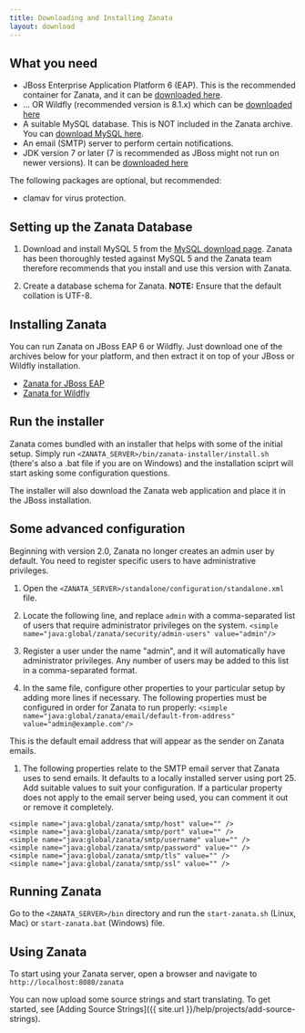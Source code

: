 ```yaml
---
title: Downloading and Installing Zanata
layout: download
---
```


## What you need

- JBoss Enterprise Application Platform 6 (EAP). This is the recommended container for Zanata, and it can be [downloaded here](http://www.jboss.org/jbossas/downloads/).
- ... OR Wildfly (recommended version is 8.1.x) which can be [downloaded here](http://wildfly.org/downloads/)
- A suitable MySQL database. This is NOT included in the Zanata archive. You can [download MySQL here](http://dev.mysql.com/downloads/mysql/).
- An email (SMTP) server to perform certain notifications.
- JDK version 7 or later (7 is recommended as JBoss might not run on newer versions). It can be [downloaded here](http://www.oracle.com/technetwork/java/javase/downloads/index.html)

The following packages are optional, but recommended:

- clamav for virus protection.

## Setting up the Zanata Database

 1. Download and install MySQL 5 from the [MySQL download page](http://dev.mysql.com/downloads/mysql/).
 Zanata has been thoroughly tested against MySQL 5 and the Zanata team therefore recommends that you install and use this version with Zanata.

 1. Create a database schema for Zanata. **NOTE:** Ensure that the default collation is UTF-8.

## Installing Zanata

You can run Zanata on JBoss EAP 6 or Wildfly. Just download one of the archives below for your platform, and then extract it on top of your JBoss or Wildfly installation.

- [Zanata for JBoss EAP](http://sourceforge.net/projects/zanata/files/server/zanata-server.zip/download)
- [Zanata for Wildfly](http://sourceforge.net/projects/zanata/files/server/zanata-server.zip/download)

## Run the installer

Zanata comes bundled with an installer that helps with some of the initial setup. Simply run `<ZANATA_SERVER>/bin/zanata-installer/install.sh` (there's also a .bat file if you are on Windows) and the installation sciprt will start asking some configuration questions.

The installer will also download the Zanata web application and place it in the JBoss installation.

## Some advanced configuration

Beginning with version 2.0, Zanata no longer creates an admin user by default. You need to register specific users to have administrative privileges.

 1. Open the `<ZANATA_SERVER>/standalone/configuration/standalone.xml` file.

 1. Locate the following line, and replace `admin` with a comma-separated list of users that require administrator privileges on the system.
 `<simple name="java:global/zanata/security/admin-users" value="admin"/>`

 1. Register a user under the name "admin", and it will automatically have administrator privileges. Any number of users may be added to this list in a comma-separated format.

 1. In the same file, configure other properties to your particular setup by adding more lines if necessary. The following properties must be configured in order for Zanata to run properly: 
 `<simple name="java:global/zanata/email/default-from-address" value="admin@example.com"/>` 

 This is the default email address that will appear as the sender on Zanata emails.

 1. The following properties relate to the SMTP email server that Zanata uses to send emails. It defaults to a locally installed server using port 25. Add suitable values to suit your configuration. If a particular property does not apply to the email server being used, you can comment it out or remove it completely.

  ```
  <simple name="java:global/zanata/smtp/host" value="" />
  <simple name="java:global/zanata/smtp/port" value="" />
  <simple name="java:global/zanata/smtp/username" value="" />
  <simple name="java:global/zanata/smtp/password" value="" />
  <simple name="java:global/zanata/smtp/tls" value="" />
  <simple name="java:global/zanata/smtp/ssl" value="" />
  ```

## Running Zanata

Go to the `<ZANATA_SERVER>/bin` directory and run the `start-zanata.sh` (Linux, Mac) or `start-zanata.bat` (Windows) file. 

## Using Zanata

To start using your Zanata server, open a browser and navigate to `http://localhost:8080/zanata`

You can now upload some source strings and start translating. To get started, see [Adding Source Strings]({{ site.url }}/help/projects/add-source-strings).